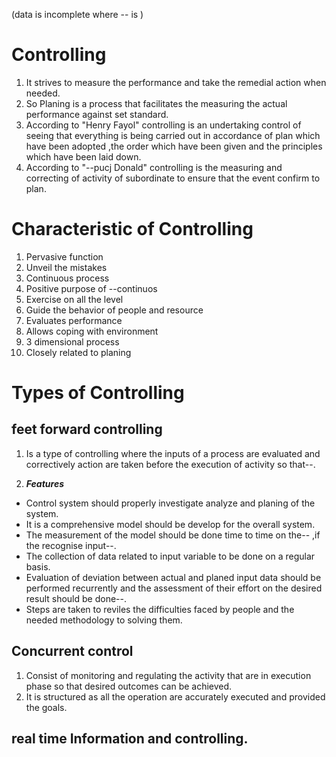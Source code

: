 (data is incomplete where -- is )
# Controlling
1. It strives to measure the performance and take the remedial action when
   needed.
1. So Planing is a process that facilitates the measuring the actual
   performance against set standard.
1. According to "Henry Fayol" controlling is an undertaking control of seeing
   that everything is being carried out in accordance of plan which have been
   adopted ,the order which have been given and the principles which have been
   laid down.
1. According to "--pucj Donald" controlling is the measuring and correcting of
   activity of subordinate to ensure that the event confirm to plan.

# Characteristic of Controlling
1. Pervasive function
1. Unveil the mistakes
1. Continuous process
1. Positive purpose of --continuos
1. Exercise on all the level
1. Guide the behavior of people and resource
1. Evaluates performance
1. Allows coping with environment
1. 3 dimensional process
1. Closely related to planing

# Types of Controlling
## feet forward controlling
1. Is a type of controlling where the inputs of a process are evaluated and
   correctively action are taken before the execution of activity so that--.

1. ***Features***
+ Control system should properly investigate analyze and planing of the
  system.
+ It is a comprehensive model should be develop for the overall system.
+ The measurement of the model should be done time to time on the-- ,if the
  recognise input--.
+ The collection of data related to input variable to be done on a regular
  basis.
+ Evaluation of deviation between actual and planed input data should be
  performed recurrently and the assessment of their effort on the desired
  result should be done--.
+ Steps are taken to reviles the difficulties faced by people and the needed
  methodology to solving them.

## Concurrent control
1. Consist of monitoring and regulating the activity that are in execution
phase so that desired outcomes can be achieved.
1. It is structured as all the operation are accurately executed and provided
the goals.

## real time Information and controlling.
